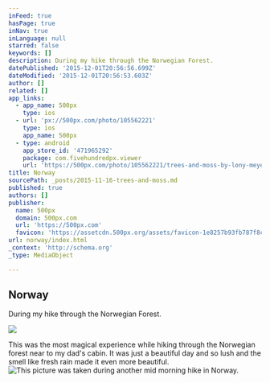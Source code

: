 ```yaml
---
inFeed: true
hasPage: true
inNav: true
inLanguage: null
starred: false
keywords: []
description: During my hike through the Norwegian Forest.
datePublished: '2015-12-01T20:56:56.699Z'
dateModified: '2015-12-01T20:56:53.603Z'
author: []
related: []
app_links:
  - app_name: 500px
    type: ios
  - url: 'px://500px.com/photo/105562221'
    type: ios
    app_name: 500px
  - type: android
    app_store_id: '471965292'
    package: com.fivehundredpx.viewer
    url: 'https://500px.com/photo/105562221/trees-and-moss-by-lony-meyer'
title: Norway
sourcePath: _posts/2015-11-16-trees-and-moss.md
published: true
authors: []
publisher:
  name: 500px
  domain: 500px.com
  url: 'https://500px.com'
  favicon: 'https://assetcdn.500px.org/assets/favicon-1e8257b93fb787f8ceb66b5522ee853c.ico'
url: norway/index.html
_context: 'http://schema.org'
_type: MediaObject

---
```

<article style=""><h1>Norway</h1><p>During my hike through the Norwegian Forest.</p><img src="https://drscdn.500px.org/photo/105562221/m%3D2048/071725eff96555ff2440c9664b12e4b9" /></article>

This was the most magical experience while hiking through the Norwegian forest near to my dad's cabin. It was just a beautiful day and so lush and the smell like fresh rain made it even more beautiful.
![This picture was taken during another mid morning hike in Norway.](https://the-grid-user-content.s3-us-west-2.amazonaws.com/85551461-f4cb-4bb6-b1e5-df162dd91489.jpg)